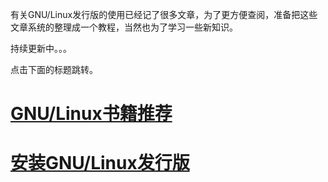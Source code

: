 有关GNU/Linux发行版的使用已经记了很多文章，为了更方便查阅，准备把这些文章系统的整理成一个教程，当然也为了学习一些新知识。

持续更新中。。。

点击下面的标题跳转。

# [GNU/Linux书籍推荐](https://chenxiaosong.com/course/gnu-linux/book.html)

# [安装GNU/Linux发行版](https://chenxiaosong.com/course/gnu-linux/install.html)


